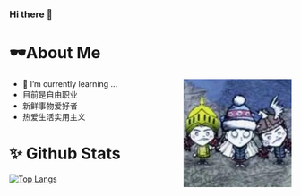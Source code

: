 ### Hi there 👋

<!--
**fenglilinglegeluan/fenglilinglegeluan** is a ✨ _special_ ✨ repository because its `README.md` (this file) appears on your GitHub profile.

Here are some ideas to get you started:

- 🔭 I’m currently working on ...
- 🌱 I’m currently learning ...
- 👯 I’m looking to collaborate on ...
- 🤔 I’m looking for help with ...
- 💬 Ask me about ...
- 📫 How to reach me: ...
- 😄 Pronouns: ...
- ⚡ Fun fact: ...
-->
# 🕶About Me

<img align="right" wight=193 height=193 src="/fenglilinglegeluan.jpg" />

 - 🌱 I’m currently learning ...
 - 目前是自由职业
 - 新鲜事物爱好者
 - 热爱生活实用主义
# ✨ Github Stats

[![Top Langs](https://github-readme-stats.vercel.app/api?username=fenglilinglegeluan&show_icons=true)](https://github-readme-stats.vercel.app/api?username=fenglilinglegeluan&show_icons=true)
